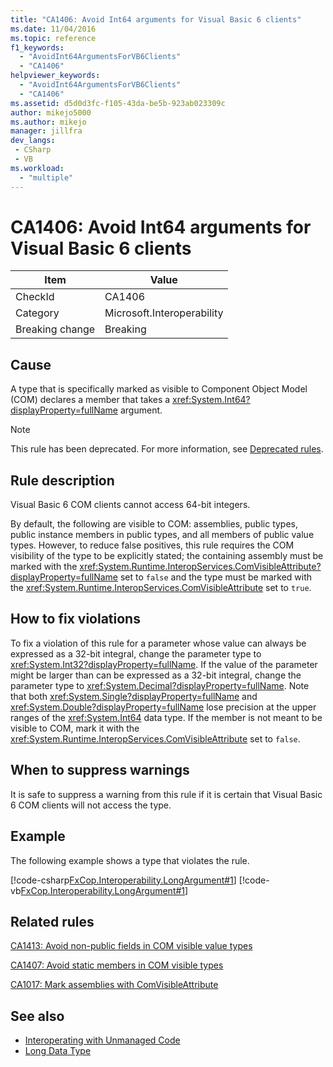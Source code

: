 ```yaml
---
title: "CA1406: Avoid Int64 arguments for Visual Basic 6 clients"
ms.date: 11/04/2016
ms.topic: reference
f1_keywords:
  - "AvoidInt64ArgumentsForVB6Clients"
  - "CA1406"
helpviewer_keywords:
  - "AvoidInt64ArgumentsForVB6Clients"
  - "CA1406"
ms.assetid: d5d0d3fc-f105-43da-be5b-923ab023309c
author: mikejo5000
ms.author: mikejo
manager: jillfra
dev_langs:
 - CSharp
 - VB
ms.workload:
  - "multiple"
---
```

# CA1406: Avoid Int64 arguments for Visual Basic 6 clients

|Item|Value|
|-|-|
|CheckId|CA1406|
|Category|Microsoft.Interoperability|
|Breaking change|Breaking|

## Cause
A type that is specifically marked as visible to Component Object Model (COM) declares a member that takes a <xref:System.Int64?displayProperty=fullName> argument.

> [!NOTE]
> This rule has been deprecated. For more information, see [Deprecated rules](fxcop-unported-deprecated-rules.md).

## Rule description
Visual Basic 6 COM clients cannot access 64-bit integers.

By default, the following are visible to COM: assemblies, public types, public instance members in public types, and all members of public value types. However, to reduce false positives, this rule requires the COM visibility of the type to be explicitly stated; the containing assembly must be marked with the <xref:System.Runtime.InteropServices.ComVisibleAttribute?displayProperty=fullName> set to `false` and the type must be marked with the <xref:System.Runtime.InteropServices.ComVisibleAttribute> set to `true`.

## How to fix violations
To fix a violation of this rule for a parameter whose value can always be expressed as a 32-bit integral, change the parameter type to <xref:System.Int32?displayProperty=fullName>. If the value of the parameter might be larger than can be expressed as a 32-bit integral, change the parameter type to <xref:System.Decimal?displayProperty=fullName>. Note that both <xref:System.Single?displayProperty=fullName> and <xref:System.Double?displayProperty=fullName> lose precision at the upper ranges of the <xref:System.Int64> data type. If the member is not meant to be visible to COM, mark it with the <xref:System.Runtime.InteropServices.ComVisibleAttribute> set to `false`.

## When to suppress warnings
It is safe to suppress a warning from this rule if it is certain that Visual Basic 6 COM clients will not access the type.

## Example
The following example shows a type that violates the rule.

[!code-csharp[FxCop.Interoperability.LongArgument#1](../code-quality/codesnippet/CSharp/ca1406-avoid-int64-arguments-for-visual-basic-6-clients_1.cs)]
[!code-vb[FxCop.Interoperability.LongArgument#1](../code-quality/codesnippet/VisualBasic/ca1406-avoid-int64-arguments-for-visual-basic-6-clients_1.vb)]

## Related rules
[CA1413: Avoid non-public fields in COM visible value types](../code-quality/ca1413.md)

[CA1407: Avoid static members in COM visible types](../code-quality/ca1407.md)

[CA1017: Mark assemblies with ComVisibleAttribute](../code-quality/ca1017.md)

## See also

- [Interoperating with Unmanaged Code](/dotnet/framework/interop/index)
- [Long Data Type](/dotnet/visual-basic/language-reference/data-types/long-data-type)
